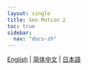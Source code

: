 ```yaml
---
layout: single
title: Sex Motion 2
toc: true
sidebar:
  nav: "docs-zh"
---
```

[English](/dancexr/features/sfb_motion) | [简体中文](/zh/dancexr/features/sfb_motion) | [日本語](/jp/dancexr/features/sfb_motion)

